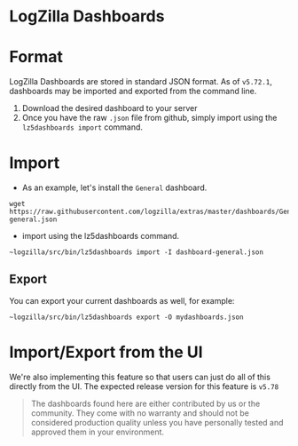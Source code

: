 # LogZilla Dashboards

# Format
LogZilla Dashboards are stored in standard JSON format. As of `v5.72.1`, dashboards may be imported and exported from the command line.

1. Download the desired dashboard to your server
2. Once you have the raw `.json` file from github, simply import using the `lz5dashboards import` command.


# Import
* As an example, let's install the `General` dashboard.

```
wget https://raw.githubusercontent.com/logzilla/extras/master/dashboards/General/dashboard-general.json
```

* import using the lz5dashboards command.

```
~logzilla/src/bin/lz5dashboards import -I dashboard-general.json
```

## Export
You can export your current dashboards as well, for example:

```
~logzilla/src/bin/lz5dashboards export -O mydashboards.json
```

# Import/Export from the UI

We're also implementing this feature so that users can just do all of this directly from the UI.
The expected release version for this feature is `v5.78` 

> The dashboards found here are either contributed by us or the community. They come with no warranty and should not be considered production quality unless you have personally tested and approved them in your environment.

